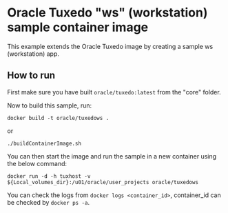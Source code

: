 
# Oracle Tuxedo "ws" (workstation) sample container image


This example extends the Oracle Tuxedo image by creating a sample ws (workstation) app.

## How to run

First make sure you have built `oracle/tuxedo:latest` from the "core" folder.

Now to build this sample, run:
```shell
docker build -t oracle/tuxedows .  
```
or  
```shell
./buildContainerImage.sh
```
You can then start the image and run the sample in a new container using the below command:  
```shell
docker run -d -h tuxhost -v ${Local_volumes_dir}:/u01/oracle/user_projects oracle/tuxedows
```

You can check the logs from `docker logs <container_id>`, container_id can be checked by `docker ps -a`.
